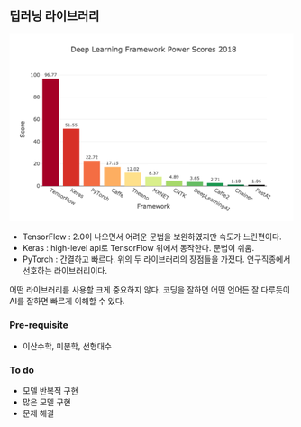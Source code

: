 ## 딥러닝 라이브러리

![fw](../../image/6.framework.png)

* TensorFlow : 2.0이 나오면서 어려운 문법을 보완하였지만 속도가 느린편이다.
* Keras : high-level api로 TensorFlow 위에서 동작한다. 문법이 쉬움.
* PyTorch : 간결하고 빠르다. 위의 두 라이브러리의 장점들을 가졌다. 연구직종에서 선호하는 라이브러리이다.

어떤 라이브러리를 사용할  크게 중요하지 않다. 코딩을 잘하면 어떤 언어든 잘 다루듯이 AI를 잘하면 빠르게 이해할 수 있다.

### Pre-requisite

* 이산수학, 미분학, 선형대수

### To do

* 모델 반복적 구현
* 많은 모델 구현
* 문제 해결
